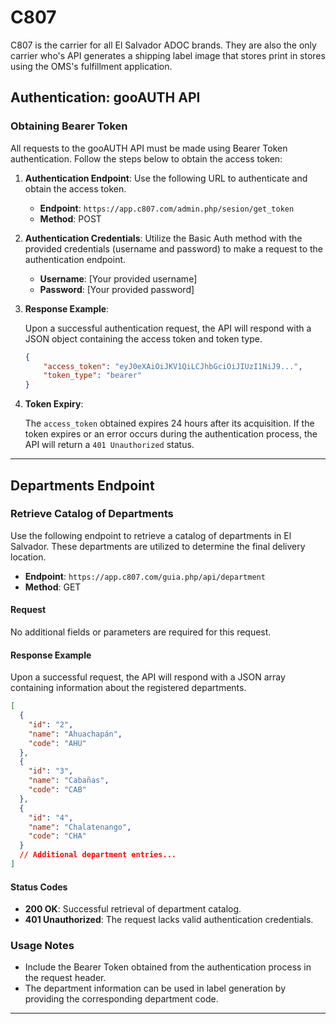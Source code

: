 # C807

C807 is the carrier for all El Salvador ADOC brands. They are also the only carrier who's API generates a shipping label image that stores print in stores using the OMS's fulfillment application.

## Authentication: gooAUTH API

### Obtaining Bearer Token

All requests to the gooAUTH API must be made using Bearer Token authentication. Follow the steps below to obtain the access token:

1. **Authentication Endpoint**: Use the following URL to authenticate and obtain the access token.

   - **Endpoint**: `https://app.c807.com/admin.php/sesion/get_token`
   - **Method**: POST

2. **Authentication Credentials**: Utilize the Basic Auth method with the provided credentials (username and password) to make a request to the authentication endpoint.

   - **Username**: [Your provided username]
   - **Password**: [Your provided password]

3. **Response Example**:

   Upon a successful authentication request, the API will respond with a JSON object containing the access token and token type.

   ```json
   {
       "access_token": "eyJ0eXAiOiJKV1QiLCJhbGciOiJIUzI1NiJ9...",
       "token_type": "bearer"
   }
   ```

4. **Token Expiry**:

   The `access_token` obtained expires 24 hours after its acquisition. If the token expires or an error occurs during the authentication process, the API will return a `401 Unauthorized` status.

---

## Departments Endpoint

### Retrieve Catalog of Departments

Use the following endpoint to retrieve a catalog of departments in El Salvador. These departments are utilized to determine the final delivery location.

- **Endpoint**: `https://app.c807.com/guia.php/api/department`
- **Method**: GET

#### Request

No additional fields or parameters are required for this request.

#### Response Example

Upon a successful request, the API will respond with a JSON array containing information about the registered departments.

```json
[
  {
    "id": "2",
    "name": "Ahuachapán",
    "code": "AHU"
  },
  {
    "id": "3",
    "name": "Cabañas",
    "code": "CAB"
  },
  {
    "id": "4",
    "name": "Chalatenango",
    "code": "CHA"
  }
  // Additional department entries...
]
```

#### Status Codes

- **200 OK**: Successful retrieval of department catalog.
- **401 Unauthorized**: The request lacks valid authentication credentials.

### Usage Notes

- Include the Bearer Token obtained from the authentication process in the request header.
- The department information can be used in label generation by providing the corresponding department code.

---
